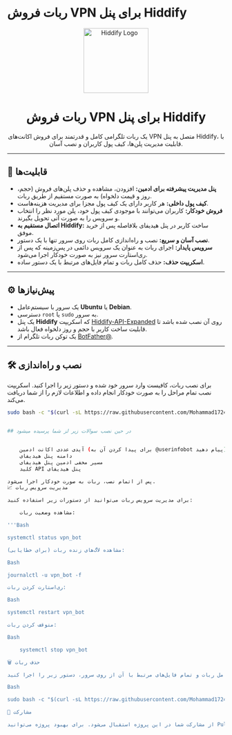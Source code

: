 # ربات فروش VPN برای پنل Hiddify

<div align="center">
  <img src="https://raw.githubusercontent.com/hiddify/Hiddify-Manager/main/hiddify-panel/src/static/images/logo.png" alt="Hiddify Logo" width="150"/>
  <h1>ربات فروش VPN برای پنل Hiddify</h1>
  <p>
    یک ربات تلگرامی کامل و قدرتمند برای فروش اکانت‌های VPN متصل به پنل Hiddify، با قابلیت مدیریت پلن‌ها، کیف پول کاربران و نصب آسان.
  </p>
</div>

---

## 🚀 قابلیت‌ها

- **پنل مدیریت پیشرفته برای ادمین:** افزودن، مشاهده و حذف پلن‌های فروش (حجم، روز و قیمت دلخواه) به صورت مستقیم از طریق ربات.
- **کیف پول داخلی:** هر کاربر دارای یک کیف پول مجزا برای مدیریت هزینه‌هاست.
- **فروش خودکار:** کاربران می‌توانند با موجودی کیف پول خود، پلن مورد نظر را انتخاب و سرویس را به صورت آنی تحویل بگیرند.
- **اتصال مستقیم به Hiddify:** ساخت کاربر در پنل هیدیفای بلافاصله پس از خرید موفق.
- **نصب آسان و سریع:** نصب و راه‌اندازی کامل ربات روی سرور تنها با یک دستور.
- **سرویس پایدار:** اجرای ربات به عنوان یک سرویس دائمی در پس‌زمینه که پس از ری‌استارت سرور نیز به صورت خودکار اجرا می‌شود.
- **اسکریپت حذف:** حذف کامل ربات و تمام فایل‌های مرتبط با یک دستور ساده.

---

## ⚙️ پیش‌نیازها

- یک سرور با سیستم‌عامل **Ubuntu** یا **Debian**.
- دسترسی `root` یا `sudo` به سرور.
- یک پنل **Hiddify** که اسکریپت [Hiddify-API-Expanded](https://github.com/B3H1Z/Hiddify-API-Expanded) روی آن نصب شده باشد تا قابلیت ساخت کاربر با حجم و روز دلخواه فعال باشد.
- یک توکن ربات تلگرام از [BotFather@](https://t.me/BotFather).

---

## 🛠️ نصب و راه‌اندازی

برای نصب ربات، کافیست وارد سرور خود شده و دستور زیر را اجرا کنید. اسکریپت نصب تمام مراحل را به صورت خودکار انجام داده و اطلاعات لازم را از شما دریافت می‌کند.

```bash
sudo bash -c "$(curl -sL https://raw.githubusercontent.com/Mohammad1724/vpn_bot/main/install.sh)"


## در حین نصب سوالات زیر لز شما پرسیده میشود


    آیدی عددی اکانت ادمین (برای پیدا کردن آن به @userinfobot پیام دهید)
    دامنه پنل هیدیفای
    مسیر مخفی ادمین پنل هیدیفای
    کلید API پنل هیدیفای

پس از اتمام نصب، ربات به صورت خودکار اجرا می‌شود.
📈 مدیریت سرویس ربات

برای مدیریت سرویس ربات می‌توانید از دستورات زیر استفاده کنید:

    مشاهده وضعیت ربات:

'''Bash

systemctl status vpn_bot

مشاهده لاگ‌های زنده ربات (برای خطایابی):

Bash

journalctl -u vpn_bot -f

ری‌استارت کردن ربات:

Bash

systemctl restart vpn_bot

متوقف کردن ربات:

Bash

    systemctl stop vpn_bot

🗑️ حذف ربات

برای حذف کامل ربات و تمام فایل‌های مرتبط با آن از روی سرور، دستور زیر را اجرا کنید:

Bash

sudo bash -c "$(curl -sL https://raw.githubusercontent.com/Mohammad1724/vpn_bot/main/uninstall.sh)"

🤝 مشارکت

از مشارکت شما در این پروژه استقبال می‌شود. برای بهبود پروژه می‌توانید Pull Request ارسال کرده یا در بخش Issues مشکلات و پیشنهادات خود را مطرح کنید.


